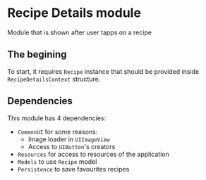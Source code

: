 # Recipe Details module

Module that is shown after user tapps on a recipe

## The begining

To start, it requires `Recipe` instance that should be provided inside `RecipeDetailsContext` structure.

## Dependencies

This module has 4 dependencies:

- `CommonUI` for some reasons:
    * Image loader in `UIImageView`
    * Access to `UIButton`'s creators
- `Resources` for access to resources of the application
- `Models` to use `Recipe` model
- `Persistence` to save favourites recipes
